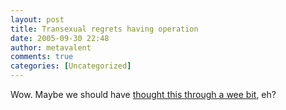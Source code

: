 ```yaml
---
layout: post
title: Transexual regrets having operation
date: 2005-09-30 22:48
author: metavalent
comments: true
categories: [Uncategorized]
---
```

Wow. Maybe we should have <a href="http://video.google.com/videoplay?docid=4217541572042440368">thought this through a wee bit</a>, eh?
